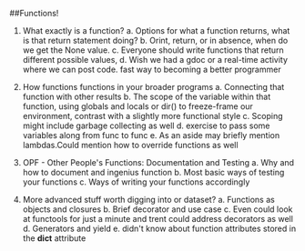 ##Functions!

1. What exactly is a function?
  a. Options for what a function returns, what is that return statement doing?
  b. Orint, return, or in absence, when do we get the None value. 
  c. Everyone should write functions that return different possible values, 
  d. Wish we had a gdoc or a real-time activity where we can post code. fast way to becoming a better programmer

2. How functions functions in your broader programs
  a. Connecting that function with other results
  b. The scope of the variable within that function, using globals and locals or dir() to freeze-frame our environment, contrast with a slightly more functional style
  c. Scoping might include garbage collecting as well
  d. exercise to pass some variables along from func to func
  e. As an aside may briefly mention lambdas.Could mention how to override functions as well

3. OPF - Other People's Functions: Documentation and Testing
  a. Why and how to document and ingenius function
  b. Most basic ways of testing your functions
  c. Ways of writing your functions accordingly

4. More advanced stuff worth digging into or dataset?
  a. Functions as objects and closures
  b. Brief decorator and use case
  c. Even could look at functools for just a minute and trent could address decorators as well
  d. Generators and yield
  e. didn't know about function attributes stored in the __dict__ attribute